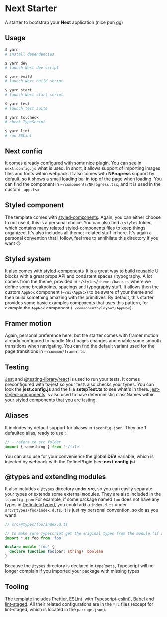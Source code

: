 # Next Starter

A starter to bootstrap your **Next** application (nice pun gg)

## Usage

```bash
$ yarn
# install dependencies

$ yarn dev
# launch Next dev script

$ yarn build
# launch Next build script

$ yarn start
# launch Next start script

$ yarn test
# launch test suite

$ yarn ts:check
# check TypeScript

$ yarn lint
# run ESLint
```

## Next config

It comes already configured with some nice plugin. You can see in `next.config.js` what is
used. In short, it allows support of importing images files and fonts within webpack.
It also comes with **NProgress** support by default, so it shows a small loading bar in top of
the page when loading. You can find the component in `~/components/NProgress.tsx`, and it is used in the
custom `_app.tsx`

## Styled component

The template comes with [styled-components](https://github.com/styled-components/styled-components).
Again, you can either choose to not use it, this is a personal choice.
You can also find a `styles` folder, which contains many related
styled-components files to keep things organized. It's also includes all themes-related stuff in here.
It's again a personal convention that I follow, feel free to annihilate this directory if you want 😢

## Styled system

It also comes with [styled-components](https://github.com/styled-system/styled-system). It is a great way to
build reusable UI blocks with a great props API and consistent spaces / typography.
A lot comes from the theme, provided in `~/styles/themes/base.ts` where we define some
breakpoints, spacings and typography stuff. It allows then the custom `AppBox` component (`~/ui/AppBox`)
to be aware of your theme and then build something amazing with the primitives.
By default, this starter provides some basic examples components that uses this pattern, for
example the `AppNav` component (`~/components/layout/AppNav`).

## Framer motion

Again, personal preference here, but the starter comes with framer motion already configured
to handle Next pages changes and enable some smooth transitions when navigating. You
can find the default variant used for the page transitions in `~/common/framer.ts`.

## Testing

[Jest](https://github.com/facebook/jest) and [@testing-library/react](https://github.com/testing-library/react-testing-library) is used to run your tests. It comes preconfigured
with [ts-jest](https://github.com/kulshekhar/ts-jest) so your tests also checks your types.
You can look the **jest.config.js** and the file **setupTest.ts** to see what's in there.
[jest-styled-components](https://github.com/styled-components/jest-styled-components) is also used to have deterministic classNames
within your styled components that you are testing.

## Aliases

It includes by default support for aliases in `tsconfig.json`.
They are 1 defaulted alias, ready to use :

```typescript
// ~ refers to src folder
import { something } from '~/file'
```

You can also use for your convenience the global ****DEV**** variable, which is
injected by webpack with the DefinePlugin (see **next.config.js**).

## @types and extending modules

It also includes a `@types` directory under **src**, so you can easily
separate your types or extends some external modules. They are also included in the `tsconfig.json`
For example, if some package named `foo` does not have any types in [DefinitelyTyped](https://definitelytyped.org/), you could
add a `index.d.ts` under `src/@types/foo/index.d.ts`. It is just my personal convention, so do as you want!

```typescript
// src/@types/foo/index.d.ts

// to make sure Typescript get the original types from the module (if any)
import * as foo from 'foo'

declare module 'foo' {
  declare function foo(bar: string): boolean
}
```

Because the `@types` directory is declared in `typeRoots`, Typescript will no longer complain if you imported your package with missing types

## Tooling

The template includes [Prettier](https://prettier.io/), [ESLint](https://eslint.org/) (with [Typescript-eslint](https://github.com/typescript-eslint/typescript-eslint)), [Babel](https://babeljs.io/) and [lint-staged](https://github.com/okonet/lint-staged).
All their related configurations are in the `*rc` files (except for lint-staged, which is located in the `package.json`).
